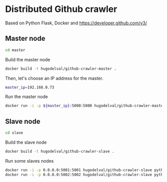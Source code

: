 # Distributed Github crawler 

Based on Python Flask, Docker and https://developer.github.com/v3/


## Master node

```bash
cd master
```

Build the master node

```bash
docker build -t hugodelval/github-crawler-master .
```

Then, let's choose an IP address for the master.

```bash
master_ip=192.168.0.73
```

Run the master node

```bash
docker run -i -p ${master_ip}:5000:5000 hugodelval/github-crawler-master
```


## Slave node

```bash
cd slave
```

Build the slave node

```bash
docker build -t hugodelval/github-crawler-slave .
```

Run some slaves nodes

```bash
docker run -i -p 0.0.0.0:5001:5001 hugodelval/github-crawler-slave python3 /app/slave.py ${master_ip} 5001
docker run -i -p 0.0.0.0:5002:5002 hugodelval/github-crawler-slave python3 /app/slave.py ${master_ip} 5002
```

